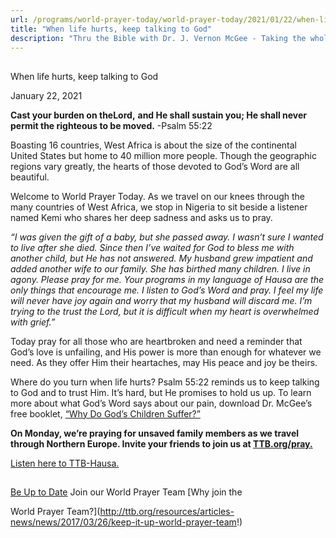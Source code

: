 ```yaml
---
url: /programs/world-prayer-today/world-prayer-today/2021/01/22/when-life-hurts-keep-talking-to-god
title: "When life hurts, keep talking to God"
description: "Thru the Bible with Dr. J. Vernon McGee - Taking the whole Word to the whole world"
---
```







## 
 When life hurts, keep talking to God


January 22, 2021




**Cast your burden on the****Lord****,** **and He shall sustain you; He shall never permit the righteous to be moved.** -Psalm 55:22 

 Boasting 16 countries, West Africa is about the size of the continental United States but home to 40 million more people. Though the geographic regions vary greatly, the hearts of those devoted to God’s Word are all beautiful.  

 Welcome to World Prayer Today. As we travel on our knees through the many countries of West Africa, we stop in Nigeria to sit beside a listener named Kemi who shares her deep sadness and asks us to pray.  

 *“I was given the gift of a baby, but she passed away. I wasn’t sure I wanted to live after she died. Since then I’ve waited for God to bless me with another child, but He has not answered. My husband grew impatient and added another wife to our family. She has birthed many children. I live in agony. Please pray for me. Your programs in my language of Hausa are the only things that encourage me. I listen to God’s Word and pray. I feel my life will never have joy again and worry that my husband will discard me. I’m trying to the trust the Lord, but it is difficult when my heart is overwhelmed with grief.”*

Today pray for all those who are heartbroken and need a reminder that God’s love is unfailing, and His power is more than enough for whatever we need. As they offer Him their heartaches, may His peace and joy be theirs.

Where do you turn when life hurts? Psalm 55:22 reminds us to keep talking to God and to trust Him. It’s hard, but He promises to hold us up. To learn more about what God’s Word says about our pain, download Dr. McGee’s free booklet, [“Why Do God’s Children Suffer?”](/docs/default-source/Booklets/ttb_why-do-god-39-s-children-suffer.pdf?sfvrsn=79ff1e16_2)

**On Monday, we’re praying for unsaved family members as we travel through Northern Europe. Invite your friends to join us at [TTB.org/pray.](http://www.TTB.org/pray)**

[Listen here to TTB-Hausa.](https://ttb.twr.org/home/day,0601/language,HAU)







## 




[Be Up to Date](http://feeds.feedburner.com/WorldPrayerToday "World Prayer Today RSS Feed")
Join our World Prayer Team
[Why join the  

World Prayer Team?](http://ttb.org/resources/articles-news/news/2017/03/26/keep-it-up-world-prayer-team!)





